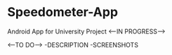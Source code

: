 # Speedometer-App
Android App for University Project
<--IN PROGRESS-->

<--TO DO-->
-DESCRIPTION
-SCREENSHOTS

